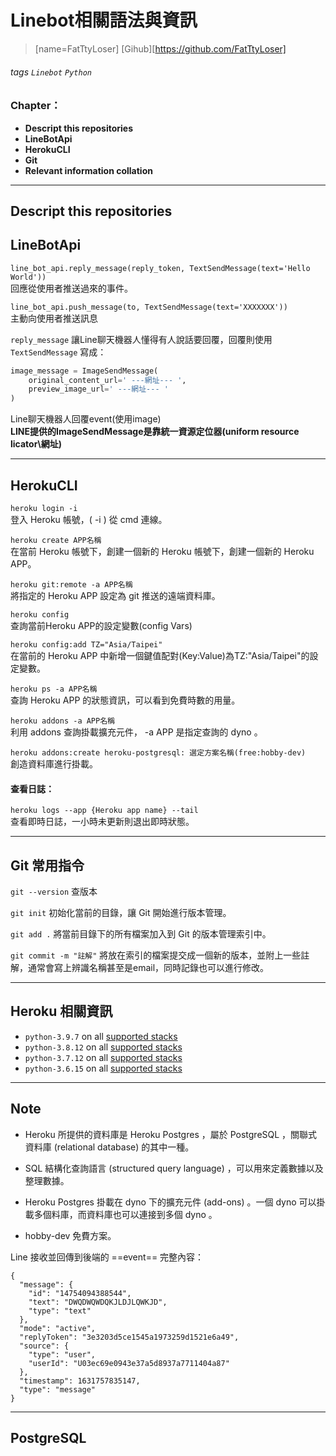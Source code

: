 # **Linebot相關語法與資訊**
> [name=FatTtyLoser]
> [Gihub][https://github.com/FatTtyLoser]
###### tags `Linebot` `Python`
### **Chapter：**
* **Descript this repositories**  
* **LineBotApi**  
* **HerokuCLI**  
* **Git**  
* **Relevant information collation**  
---
## **Descript this repositories**



## **LineBotApi**


`line_bot_api.reply_message(reply_token, TextSendMessage(text='Hello World'))`  
回應從使用者推送過來的事件。  

`line_bot_api.push_message(to, TextSendMessage(text='XXXXXXX'))`  
主動向使用者推送訊息

`reply_message` 讓Line聊天機器人懂得有人說話要回覆，回覆則使用 `TextSendMessage` 寫成：

```python
image_message = ImageSendMessage(
	original_content_url=' ---網址--- ',
	preview_image_url=' ---網址--- '
)
```
Line聊天機器人回覆event(使用image)  
**LINE提供的ImageSendMessage是靠統一資源定位器(uniform resource licator\網址)**  

---
## **HerokuCLI**


`heroku login -i`  
登入 Heroku 帳號，( -i ) 從 cmd 連線。

`heroku create APP名稱`  
在當前 Heroku 帳號下，創建一個新的 Heroku 帳號下，創建一個新的 Heroku APP。

`heroku git:remote -a APP名稱`  
將指定的 Heroku APP 設定為 git 推送的遠端資料庫。

`heroku config`  
查詢當前Heroku APP的設定變數(config Vars)

`heroku config:add TZ="Asia/Taipei"`  
在當前的 Heroku APP 中新增一個鍵值配對(Key:Value)為TZ:"Asia/Taipei"的設定變數。

`heroku ps -a APP名稱`  
查詢 Heroku APP 的狀態資訊，可以看到免費時數的用量。

`heroku addons -a APP名稱`  
利用 addons 查詢掛載擴充元件， -a APP 是指定查詢的 dyno 。

`heroku addons:create heroku-postgresql: 選定方案名稱(free:hobby-dev)`  
創造資料庫進行掛載。

#### 查看日誌：

`heroku logs --app {Heroku app name} --tail`  
查看即時日誌，一小時未更新則退出即時狀態。

---
## **Git 常用指令**



`git --version` 查版本

`git init` 初始化當前的目錄，讓 Git 開始進行版本管理。

`git add .` 將當前目錄下的所有檔案加入到 Git 的版本管理索引中。

`git commit -m "註解"` 將放在索引的檔案提交成一個新的版本，並附上一些註解，通常會寫上辨識名稱甚至是email，同時記錄也可以進行修改。

---
## **Heroku 相關資訊**


- `python-3.9.7` on all [supported stacks](https://devcenter.heroku.com/articles/stack#stack-support-details)
- `python-3.8.12` on all [supported stacks](https://devcenter.heroku.com/articles/stack#stack-support-details)
- `python-3.7.12` on all [supported stacks](https://devcenter.heroku.com/articles/stack#stack-support-details)
- `python-3.6.15` on all [supported stacks](https://devcenter.heroku.com/articles/stack#stack-support-details)

---
## **Note**

* Heroku 所提供的資料庫是 Heroku Postgres ，屬於 PostgreSQL ，關聯式資料庫 (relational database) 的其中一種。

* SQL 結構化查詢語言 (structured query language) ，可以用來定義數據以及整理數據。

* Heroku Postgres 掛載在 dyno 下的擴充元件 (add-ons) 。一個 dyno 可以掛載多個料庫，而資料庫也可以連接到多個 dyno 。

* hobby-dev 免費方案。  

Line 接收並回傳到後端的 ==event== 完整內容：
```
{
  "message": {
    "id": "14754094388544",
    "text": "DWQDWQWDQKJLDJLQWKJD",
    "type": "text"
  },
  "mode": "active",
  "replyToken": "3e3203d5ce1545a1973259d1521e6a49",
  "source": {
    "type": "user",
    "userId": "U03ec69e0943e37a5d8937a7711404a87"
  },
  "timestamp": 1631757835147,
  "type": "message"
}
```

---
## **PostgreSQL**


